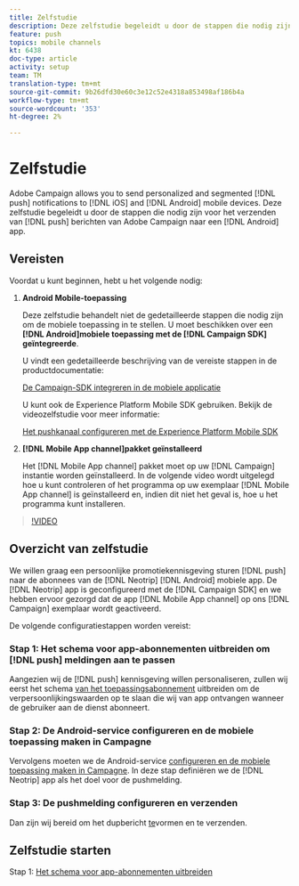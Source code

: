```yaml
---
title: Zelfstudie
description: Deze zelfstudie begeleidt u door de stappen die nodig zijn voor het verzenden van pushberichten van Adobe Campaign en het ontvangen van deze meldingen in uw Android-app.
feature: push
topics: mobile channels
kt: 6438
doc-type: article
activity: setup
team: TM
translation-type: tm+mt
source-git-commit: 9b26dfd30e60c3e12c52e4318a853498af186b4a
workflow-type: tm+mt
source-wordcount: '353'
ht-degree: 2%

---
```



# Zelfstudie

Adobe Campaign allows you to send personalized and segmented [!DNL push] notifications to [!DNL iOS] and [!DNL Android] mobile devices. Deze zelfstudie begeleidt u door de stappen die nodig zijn voor het verzenden van [!DNL push] berichten van Adobe Campaign naar een [!DNL Android] app.

## Vereisten

Voordat u kunt beginnen, hebt u het volgende nodig:

1) **Android Mobile-toepassing**

   Deze zelfstudie behandelt niet de gedetailleerde stappen die nodig zijn om de mobiele toepassing in te stellen. U moet beschikken over een **[!DNL Android]mobiele toepassing met de [!DNL Campaign SDK] geïntegreerde**.

   U vindt een gedetailleerde beschrijving van de vereiste stappen in de productdocumentatie:

   [De Campaign-SDK integreren in de mobiele applicatie](https://experienceleague.adobe.com/docs/campaign-classic/using/sending-messages/sending-push-notifications/integrating-campaign-sdk-into-the-mobile-application.html)

   U kunt ook de Experience Platform Mobile SDK gebruiken. Bekijk de videozelfstudie voor meer informatie:

   [Het pushkanaal configureren met de Experience Platform Mobile SDK](https://experienceleague.adobe.com/docs/campaign-classic-learn/tutorials/sending-messages/push-channel/configure-push-using-aep-mobile-sdk.html)

2) **[!DNL Mobile App channel]pakket geïnstalleerd**

   Het [!DNL Mobile App channel] pakket moet op uw [!DNL Campaign] instantie worden geïnstalleerd. In de volgende video wordt uitgelegd hoe u kunt controleren of het programma op uw exemplaar [!DNL Mobile App channel] is geïnstalleerd en, indien dit niet het geval is, hoe u het programma kunt installeren.

>[!VIDEO](https://video.tv.adobe.com/v/326544?quality=12)

## Overzicht van zelfstudie

We willen graag een persoonlijke promotiekennisgeving sturen [!DNL push] naar de abonnees van de [!DNL Neotrip] [!DNL Android] mobiele app. De [!DNL Neotrip] app is geconfigureerd met de [!DNL Campaign SDK] en we hebben ervoor gezorgd dat de app [!DNL Mobile App channel] op ons [!DNL Campaign] exemplaar wordt geactiveerd.

De volgende configuratiestappen worden vereist:

### Stap 1: Het schema voor app-abonnementen uitbreiden om [!DNL push] meldingen aan te passen

Aangezien wij de [!DNL push] kennisgeving willen personaliseren, zullen wij eerst het schema [van het toepassingsabonnement](/help/tutorial-getting-started-with-push-notifications-for-android/extending-the-app-subscription-schema.md) uitbreiden om de verpersoonlijkingswaarden op te slaan die wij van app ontvangen wanneer de gebruiker aan de dienst abonneert.

### Stap 2: De Android-service configureren en de mobiele toepassing maken in Campagne

Vervolgens moeten we de Android-service [configureren en de mobiele toepassing maken in Campagne](/help/tutorial-getting-started-with-push-notifications-for-android/configuring-an-android-service-in-campaign.md). In deze stap definiëren we de [!DNL Neotrip] app als het doel voor de pushmelding.

### Stap 3: De pushmelding configureren en verzenden

Dan zijn wij bereid om het dupbericht [te](/help/tutorial-getting-started-with-push-notifications-for-android/configuring-and-sending-push-notifications.md)vormen en te verzenden.

## Zelfstudie starten

Stap 1: [Het schema voor app-abonnementen uitbreiden](/help/tutorial-getting-started-with-push-notifications-for-android/extending-the-app-subscription-schema.md)
